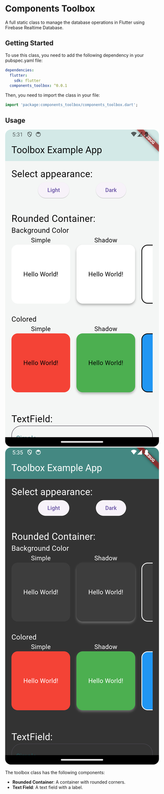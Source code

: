 # Components Toolbox

A full static class to manage the database operations in Flutter using Firebase Realtime Database.

## Getting Started

To use this class, you need to add the following dependency in your pubspec.yaml file:

```yaml
dependencies:
  flutter:
    sdk: flutter
  components_toolbox: ^0.0.1
```

Then, you need to import the class in your file:

```dart
import 'package:components_toolbox/components_toolbox.dart';
```

## Usage
![light.png](assets%2Flight.png)
![dark.png](assets%2Fdark.png)

The toolbox class has the following components:

- **Rounded Container**: A container with rounded corners.
- **Text Field**: A text field with a label.
